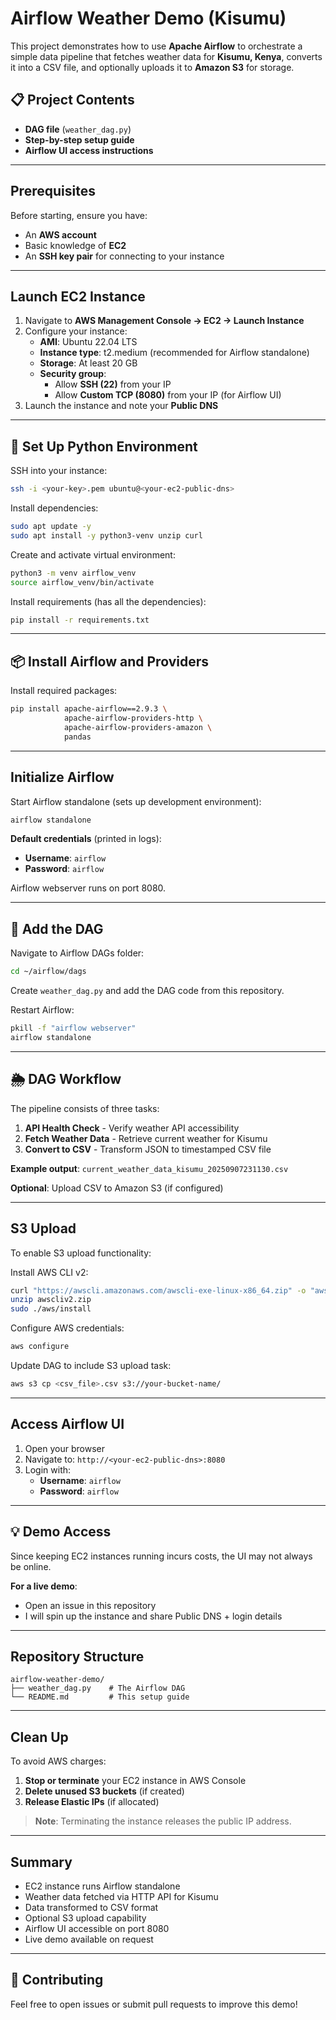 # Airflow Weather Demo (Kisumu)

This project demonstrates how to use **Apache Airflow** to orchestrate a simple data pipeline that fetches weather data for **Kisumu, Kenya**, converts it into a CSV file, and optionally uploads it to **Amazon S3** for storage.

## 📋 Project Contents
- **DAG file** (`weather_dag.py`)
- **Step-by-step setup guide**
- **Airflow UI access instructions**

---

##  Prerequisites

Before starting, ensure you have:
- An **AWS account**
- Basic knowledge of **EC2**
- An **SSH key pair** for connecting to your instance

---

##  Launch EC2 Instance

1. Navigate to **AWS Management Console → EC2 → Launch Instance**
2. Configure your instance:
   - **AMI**: Ubuntu 22.04 LTS
   - **Instance type**: t2.medium (recommended for Airflow standalone)
   - **Storage**: At least 20 GB
   - **Security group**:
     - Allow **SSH (22)** from your IP
     - Allow **Custom TCP (8080)** from your IP (for Airflow UI)
3. Launch the instance and note your **Public DNS**

---

## 🐍 Set Up Python Environment

SSH into your instance:
```bash
ssh -i <your-key>.pem ubuntu@<your-ec2-public-dns>
```

Install dependencies:
```bash
sudo apt update -y
sudo apt install -y python3-venv unzip curl
```

Create and activate virtual environment:
```bash
python3 -m venv airflow_venv
source airflow_venv/bin/activate
```

Install requirements (has all the dependencies):
```bash
pip install -r requirements.txt
```

---

## 📦 Install Airflow and Providers

Install required packages:
```bash
pip install apache-airflow==2.9.3 \
            apache-airflow-providers-http \
            apache-airflow-providers-amazon \
            pandas
```

---

##  Initialize Airflow

Start Airflow standalone (sets up development environment):
```bash
airflow standalone
```

**Default credentials** (printed in logs):
- **Username**: `airflow`
- **Password**: `airflow`

Airflow webserver runs on port 8080.

---

## 📝 Add the DAG

Navigate to Airflow DAGs folder:
```bash
cd ~/airflow/dags
```

Create `weather_dag.py` and add the DAG code from this repository.

Restart Airflow:
```bash
pkill -f "airflow webserver"
airflow standalone
```

---

## 🌦️ DAG Workflow

The pipeline consists of three tasks:

1. **API Health Check** - Verify weather API accessibility
2. **Fetch Weather Data** - Retrieve current weather for Kisumu
3. **Convert to CSV** - Transform JSON to timestamped CSV file

**Example output**: `current_weather_data_kisumu_20250907231130.csv`

**Optional**: Upload CSV to Amazon S3 (if configured)

---

##  S3 Upload 

To enable S3 upload functionality:

Install AWS CLI v2:
```bash
curl "https://awscli.amazonaws.com/awscli-exe-linux-x86_64.zip" -o "awscliv2.zip"
unzip awscliv2.zip
sudo ./aws/install
```

Configure AWS credentials:
```bash
aws configure
```

Update DAG to include S3 upload task:
```bash
aws s3 cp <csv_file>.csv s3://your-bucket-name/
```

---

##  Access Airflow UI

1. Open your browser
2. Navigate to: `http://<your-ec2-public-dns>:8080`
3. Login with:
   - **Username**: `airflow`
   - **Password**: `airflow`

---

## 💡 Demo Access

Since keeping EC2 instances running incurs costs, the UI may not always be online.

**For a live demo**:
- Open an issue in this repository
- I will spin up the instance and share Public DNS + login details

---

##  Repository Structure

```
airflow-weather-demo/
├── weather_dag.py    # The Airflow DAG
└── README.md         # This setup guide
```

---

##  Clean Up

To avoid AWS charges:

1. **Stop or terminate** your EC2 instance in AWS Console
2. **Delete unused S3 buckets** (if created)
3. **Release Elastic IPs** (if allocated)

> **Note**: Terminating the instance releases the public IP address.

---

##  Summary

-  EC2 instance runs Airflow standalone
-  Weather data fetched via HTTP API for Kisumu
-  Data transformed to CSV format
-  Optional S3 upload capability
-  Airflow UI accessible on port 8080
-  Live demo available on request

---

## 🤝 Contributing

Feel free to open issues or submit pull requests to improve this demo!